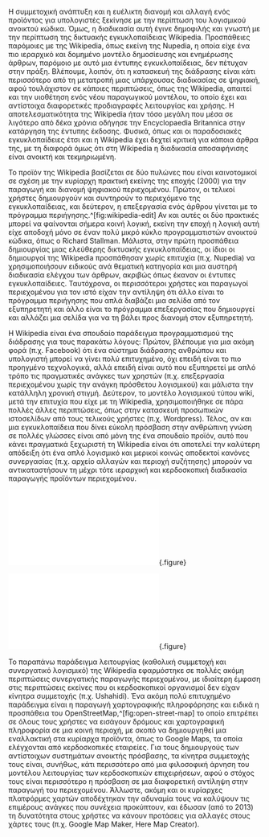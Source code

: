 

Η συμμετοχική ανάπτυξη και η ευέλικτη διανομή και αλλαγή ενός προϊόντος για υπολογιστές ξεκίνησε με την περίπτωση του λογισμικού ανοικτού κώδικα. Όμως, η διαδικασία αυτή έγινε δημοφιλής και γνωστή με την περίπτωση της δικτυακής εγκυκλοπαίδειας Wikipedia. Προσπάθειες παρόμοιες με της Wikipedia, όπως εκείνη της Nupedia, η οποία είχε ένα πιο ιεραρχικό και δομημένο μοντέλο δημοσίευσης και ενημέρωσης άρθρων, παρόμοιο με αυτό μια έντυπης εγκυκλοπαίδειας, δεν πέτυχαν στην πράξη. Βλέπουμε, λοιπόν, ότι η κατασκευή της διάδρασης είναι κάτι περισσότερο από τη μετατροπή μιας υπάρχουσας διαδικασίας σε ψηφιακή, αφού τουλάχιστον σε κάποιες περιπτώσεις, όπως της Wikipedia, απαιτεί και την υιοθέτηση ενός νέου παραγωγικού μοντέλου, το οποίο έχει και αντίστοιχα διαφορετικές προδιαγραφές λειτουργίας και χρήσης. Η αποτελεσματικότητα της Wikipedia ήταν τόσο μεγάλη που μέσα σε λιγότερο από δέκα χρόνια οδήγησε την Encyclopaedia Britannica στην κατάργηση της έντυπης έκδοσης. Φυσικά, όπως και οι παραδοσιακές εγκυκλοπαίδειες έτσι και η Wikipedia έχει δεχτεί κριτική για κάποια άρθρα της, με τη διαφορά όμως ότι στη Wikipedia η διαδικασία αποσαφήνισης είναι ανοικτή και τεκμηριωμένη.


Το προϊόν της Wikipedia βασίζεται σε δύο πυλώνες που είναι καινοτομικοί σε σχέση με την κυρίαρχη πρακτική εκείνης της εποχής (2000) για την παραγωγή και διανομή ψηφιακού περιεχομένου. Πρώτον, οι τελικοί χρήστες δημιουργούν και συντηρούν το περιεχόμενο της εγκυκλοπαίδειας, και δεύτερον, η επεξεργασία ενός άρθρου γίνεται με το πρόγραμμα περιήγησης.^[fig:wikipedia-edit] Αν και αυτές οι δύο πρακτικές μπορεί να φαίνονται σήμερα κοινή λογική, εκείνη την εποχή η λογική αυτή είχε αποδοχή μόνο σε έναν πολύ μικρό κύκλο προγραμματιστών ανοικτού κώδικα, όπως ο Richard Stallman. Μάλιστα, στην πρώτη προσπάθεια δημιουργίας μιας ελεύθερης δικτυακής εγκυκλοπαίδειας, οι ίδιοι οι δημιουργοί της Wikipedia προσπάθησαν χωρίς επιτυχία (π.χ. Nupedia) να χρησιμοποιήσουν ειδικούς ανά θεματική κατηγορία και μια αυστηρή διαδικασία ελέγχου των άρθρων, ακριβώς όπως έκαναν οι έντυπες εγκυκλοπαίδειες. Ταυτόχρονα, οι περισσότεροι χρήστες και παραγωγοί περιεχομένου για τον ιστό είχαν την αντίληψη ότι άλλο είναι το πρόγραμμα περιήγησης που απλά διαβάζει μια σελίδα από τον εξυπηρετητή και άλλο είναι το πρόγραμμα επεξεργασίας που δημιουργεί και αλλάζει μια σελίδα για να τη βάλει προς διανομή στον εξυπηρετητή.


H Wikipedia είναι ένα σπουδαίο παράδειγμα προγραμματισμού της διάδρασης για τους παρακάτω λόγους: Πρώτον, βλέπουμε για μια ακόμη φορά (π.χ. Facebook) ότι ένα σύστημα διάδρασης ανθρώπου και υπολογιστή μπορεί να γίνει πολύ επιτυχημένο, όχι επειδή είναι το πιο προηγμένο τεχνολογικά, αλλά επειδή είναι αυτό που εξυπηρετεί με απλό τρόπο τις πραγματικές ανάγκες των χρηστών (π.χ. επεξεργασία περιεχομένου χωρίς την ανάγκη πρόσθετου λογισμικού) και μάλιστα την κατάλληλη χρονική στιγμή. Δεύτερον, το μοντέλο λογισμικού τύπου wiki, μετά την επιτυχία που είχε με τη Wikipedia, χρησιμοποιήθηκε σε πάρα πολλές άλλες περιπτώσεις, όπως στην κατασκευή προσωπικών ιστοσελίδων από τους τελικούς χρήστες (π.χ. Wordpress). Τέλος, αν και μια εγκυκλοπαίδεια που δίνει εύκολη πρόσβαση στην ανθρώπινη γνώση σε πολλές γλώσσες είναι από μόνη της ένα σπουδαίο προϊόν, αυτό που κάνει πραγματικά ξεχωριστή τη Wikipedia είναι ότι αποτελεί την καλύτερη απόδειξη ότι ένα απλό λογισμικό και μερικοί κοινώς αποδεκτοί κανόνες συνεργασίας (π.χ. αρχείο αλλαγών και περιοχή συζήτησης) μπορούν να αντικαταστήσουν τη μέχρι τότε ιεραρχική και κερδοσκοπική διαδικασία παραγωγής προϊόντων περιεχομένου.

![](wikipedia-edit.md){.figure}

![](open-street-map.md){.figure}

Το παραπάνω παράδειγμα λειτουργίας (καθολική συμμετοχή και συνεργατικό λογισμικό) της Wikipedia εφαρμόστηκε σε πολλές ακόμη περιπτώσεις συνεργατικής παραγωγής περιεχομένου, με ιδιαίτερη έμφαση στις περιπτώσεις εκείνες που οι κερδοσκοπικοί οργανισμοί δεν είχαν κίνητρα συμμετοχής (π.χ. Ushahidi). Ένα ακόμη πολύ επιτυχημένο παράδειγμα είναι η παραγωγή χαρτογραφικής πληροφόρησης και ειδικά η προσπάθεια του OpenStreetMap,^[fig:open-street-map] το οποίο επιτρέπει σε όλους τους χρήστες να εισάγουν δρόμους και χαρτογραφική πληροφορία σε μια κοινή περιοχή, με σκοπό να δημιουργηθεί μια εναλλακτική στα κυρίαρχα προϊόντα, όπως το Google Maps, τα οποία ελέγχονται από κερδοσκοπικές εταιρείες. Για τους δημιουργούς των αντίστοιχων συστημάτων ανοικτής πρόσβασης, τα κίνητρα συμμετοχής τους είναι, συνήθως, κάτι περισσότερο από μια φιλοσοφική άρνηση του μοντέλου λειτουργίας των κερδοσκοπικών επιχειρήσεων, αφού ο στόχος τους είναι περισσότερο η πρόσβαση σε μια διαφορετική αντίληψη στην παραγωγή του περιεχομένου. Άλλωστε, ακόμη και οι κυρίαρχες πλατφόρμες χαρτών αποδέχτηκαν την αδυναμία τους να καλύψουν τις επιμέρους ανάγκες που συνέχεια προκύπτουν, και έδωσαν (από το 2013) τη δυνατότητα στους χρήστες να κάνουν προτάσεις για αλλαγές στους χάρτες τους (π.χ. Google Map Maker, Here Map Creator).

